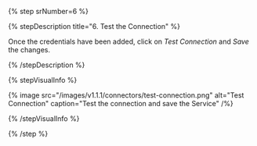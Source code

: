 {% step srNumber=6 %}

{% stepDescription title="6. Test the Connection" %}

Once the credentials have been added, click on _Test Connection_ and _Save_ the changes.

{% /stepDescription %}

{% stepVisualInfo %}

{% image
  src="/images/v1.1.1/connectors/test-connection.png"
  alt="Test Connection"
  caption="Test the connection and save the Service" /%}

{% /stepVisualInfo %}

{% /step %}
